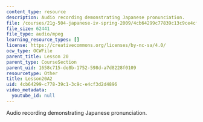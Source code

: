 ```yaml
---
content_type: resource
description: Audio recording demonstrating Japanese pronunciation.
file: /courses/21g-504-japanese-iv-spring-2009/4cb64299c77839c13c9ce4cf3d2d4896_Lesson20A2.mp3
file_size: 62441
file_type: audio/mpeg
learning_resource_types: []
license: https://creativecommons.org/licenses/by-nc-sa/4.0/
ocw_type: OCWFile
parent_title: Lesson 20
parent_type: CourseSection
parent_uid: 1658c715-de8b-1752-598d-a7d8228f0109
resourcetype: Other
title: Lesson20A2
uid: 4cb64299-c778-39c1-3c9c-e4cf3d2d4896
video_metadata:
  youtube_id: null
---
```

Audio recording demonstrating Japanese pronunciation.
